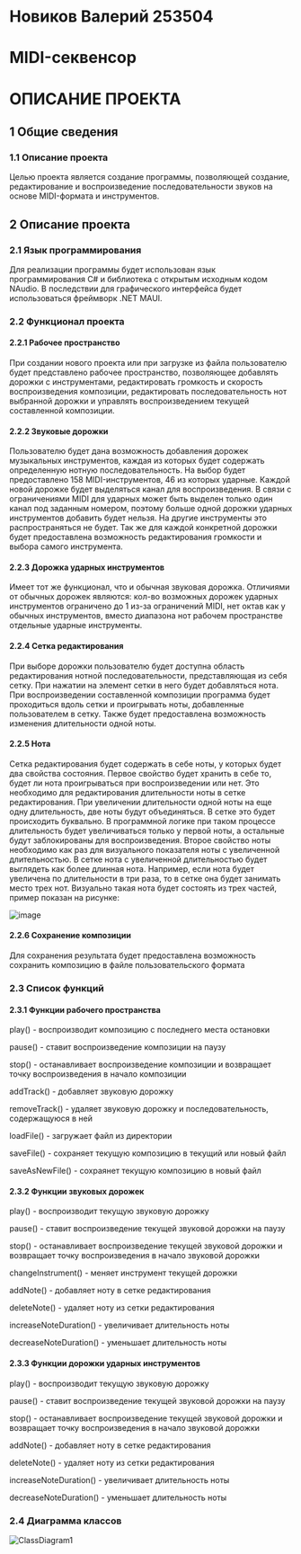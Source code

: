 # Новиков Валерий 253504
# MIDI-секвенсор
# ОПИСАНИЕ ПРОЕКТА
## 1 Общие сведения
### 1.1  Описание проекта
Целью проекта является создание программы, позволяющей создание, редактирование и воспроизведение последовательности звуков на основе MIDI-формата и инструментов.
## 2 Описание проекта
### 2.1 Язык программирования
Для реализации программы будет использован язык программирования C# и библиотека с открытым исходным кодом NAudio. В последствии для графического интерфейса будет использоваться фреймворк .NET MAUI.
### 2.2 Функционал проекта

#### 2.2.1 Рабочее пространство
При создании нового проекта или при загрузке из файла пользователю будет представлено рабочее пространство, позволяющее добавлять дорожки с инструментами, редактировать громкость и скорость воспроизведения композиции, редактировать последовательность нот выбранной дорожки и управлять воспроизведением текущей составленной композиции.

#### 2.2.2 Звуковые дорожки
Пользователю будет дана возможность добавления дорожек музыкальных инструментов, каждая из которых будет содержать определенную нотную последовательность. На выбор будет предоставлено 158 MIDI-инструментов, 46 из которых ударные. Каждой новой дорожке будет выделяться канал для воспроизведения. В связи с ограничениями MIDI для ударных может быть выделен только один канал под заданным номером, поэтому больше одной дорожки ударных инструментов добавить будет нельзя. На другие инструменты это распространяться не будет. Так же для каждой конкретной дорожки будет предоставлена возможность редактирования громкости и выбора самого инструмента.

#### 2.2.3 Дорожка ударных инструментов
Имеет тот же функционал, что и обычная звуковая дорожка. Отличиями от обычных дорожек являются: кол-во возможных дорожек ударных инструментов ограничено до 1 из-за ограничений MIDI, нет октав как у обычных инструментов, вместо диапазона нот рабочем пространстве отдельные ударные инструменты. 

#### 2.2.4 Сетка редактирования
При выборе дорожки пользователю будет доступна область редактирования нотной последовательности, представляющая из себя сетку. При нажатии на элемент сетки в него будет добавляться нота. При воспроизведении составленной композиции программа будет проходиться вдоль сетки и проигрывать ноты, добавленные пользователем в сетку. Также будет предоставлена возможность изменения длительности одной ноты.

#### 2.2.5 Нота
Сетка редактирования будет содержать в себе ноты, у которых будет два свойства состояния. Первое свойство будет хранить в себе то, будет ли нота проигрываться при воспроизведении или нет. Это необходимо для редактирования длительности ноты в сетке редактирования. При увеличении длительности одной ноты на еще одну длительность, две ноты будут объединяться. В сетке это будет происходить буквально. В программной логике при таком процессе длительность будет увеличиваться только у первой ноты, а остальные будут заблокированы для воспроизведения. Второе свойство ноты необходимо как раз для визуального показателя ноты с увеличенной длительностью. В сетке нота с увеличенной длительностью будет выглядеть как более длинная нота. Например, если нота будет увеличена по длительности в три раза, то в сетке она будет занимать место трех нот. Визуально такая нота будет состоять из трех частей, пример показан на рисунке:

![image](https://github.com/NovikovValeriy/OOP/assets/125986599/7f2fd7d8-cabb-44b0-94de-6548c7f55098)


#### 2.2.6 Сохранение композиции
Для сохранения результата будет предоставлена возможность сохранить композицию в файле пользовательского формата

### 2.3 Список функций

#### 2.3.1 Функции рабочего пространства
play() - воспроизводит композицию с последнего места остановки

pause() - ставит воспроизведение композиции на паузу

stop() - останавливает воспроизведение композиции и возвращает точку воспроизведения в начало композиции

addTrack() - добавляет звуковую дорожку

removeTrack() - удаляет звуковую дорожку и последовательность, содержащуюся в ней

loadFile() - загружает файл из директории

saveFile() - сохраняет текущую композицию в текущий или новый файл

saveAsNewFile() - сохраянет текущую композицию в новый файл


#### 2.3.2 Функции звуковых дорожек
play() - воспроизводит текущую звуковую дорожку

pause() - ставит воспроизведение текущей звуковой дорожки на паузу

stop() - останавливает воспроизведение текущей звуковой дорожки и возвращает точку воспроизведения в начало звуковой дорожки

changeInstrument() - меняет инструмент текущей дорожки

addNote() - добавляет ноту в сетке редактирования

deleteNote() - удаляет ноту из сетки редактирования

increaseNoteDuration() - увеличивает длительность ноты

decreaseNoteDuration() - уменьшает длительность ноты


#### 2.3.3 Функции дорожки ударных инструментов
play() - воспроизводит текущую звуковую дорожку

pause() - ставит воспроизведение текущей звуковой дорожки на паузу

stop() - останавливает воспроизведение текущей звуковой дорожки и возвращает точку воспроизведения в начало звуковой дорожки

addNote() - добавляет ноту в сетке редактирования

deleteNote() - удаляет ноту из сетки редактирования

increaseNoteDuration() - увеличивает длительность ноты

decreaseNoteDuration() - уменьшает длительность ноты

### 2.4 Диаграмма классов
![ClassDiagram1](https://github.com/NovikovValeriy/OOP/assets/125986599/a2005d59-5402-4ebd-b894-6b4e33a063d5)

